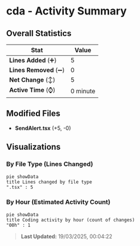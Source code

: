 # cda - Activity Summary 

## Overall Statistics

| Stat                   | Value                                                             |
| ---------------------- | ----------------------------------------------------------------- |
| **Lines Added** (➕)   | 5                                          |
| **Lines Removed** (➖) | 0                                        |
| **Net Change** (↕)    | 5                |
| **Active Time** (⌚)   | 0 minute |


## Modified Files
- **SendAlert.tsx** (+5, -0)

## Visualizations

### By File Type (Lines Changed)

```mermaid
pie showData
title Lines changed by file type
".tsx" : 5
```

### By Hour (Estimated Activity Count)

```mermaid
pie showData
title Coding activity by hour (count of changes)
"00h" : 1
```


> **Last Updated:** 19/03/2025, 00:04:22